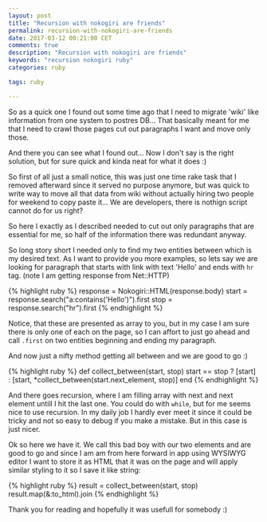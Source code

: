 ```yaml
---
layout: post
title: "Recursion with nokogiri are friends"
permalink: recursion-with-nokogiri-are-friends
date: 2017-03-12 00:21:00 CET
comments: true
description: "Recursion with nokogiri are friends"
keywords: "recursion nokogiri ruby"
categories: ruby

tags: ruby

---
```


So as a quick one I found out some time ago that I need to migrate 'wiki' like
information from one system to postres DB... That basically meant for me that I
need to crawl those pages cut out paragraphs I want and move only those.

And there you can see what I found out... Now I don't say is the right solution,
but for sure quick and kinda neat for what it does :)

So first of all just a small notice, this was just one time rake task that I
removed afterward since it served no purpose anymore, but was quick to write
way to move all that data from wiki without actually hiring two people for
weekend to copy paste it... We are developers, there is nothign script cannot
do for us right?

So here I exactly as I described needed to cut out only paragraphs that are
essential for me, so half of the information there was redundant anyway.

So long story short I needed only to find my two entities between which is my
desired text. As I want to provide you more examples, so lets say we are
looking for paragraph that starts with link with text 'Hello' and ends with `hr` tag.
(note I am getting response from Net::HTTP)

{% highlight ruby %}
response = Nokogiri::HTML(response.body)
start = response.search("a:contains('Hello')").first
stop = response.search("hr").first
{% endhighlight %}

Notice, that these are presented as array to you, but in my case I am sure
there is only one of each on the page, so I can affort to just go ahead and
call `.first` on two entities beginning and ending my paragraph.

And now just a nifty method getting all between and we are good to go :)

{% highlight ruby %}
def collect_between(start, stop)
  start == stop ? [start] : [start, *collect_between(start.next_element, stop)]
end
{% endhighlight %}

And there goes recursion, where I am filling array with next and next element
untill I hit the last one. You could do with `while`, but for me seems nice to
use recursion. In my daily job I hardly ever meet it since it could be tricky and not
so easy to debug if you make a mistake. But in this case is just nicer.

Ok so here we have it. We call this bad boy with our two elements and are good
to go and since I am am from here forward in app using WYSIWYG editor I want to
store it as HTML that it was on the page and will apply similar styling to it
so I save it like string:

{% highlight ruby %}
result = collect_between(start, stop)
result.map(&:to_html).join
{% endhighlight %}

Thank you for reading and hopefully it was usefull for somebody :)
